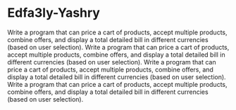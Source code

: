 # Edfa3ly-Yashry
Write a program that can price a cart of products, accept multiple products, combine offers, and display a total detailed bill in different currencies (based on user selection).
Write a program that can price a cart of products, accept multiple products, combine offers, and display a total detailed bill in different currencies (based on user selection).
Write a program that can price a cart of products, accept multiple products, combine offers, and display a total detailed bill in different currencies (based on user selection).
Write a program that can price a cart of products, accept multiple products, combine offers, and display a total detailed bill in different currencies (based on user selection).

